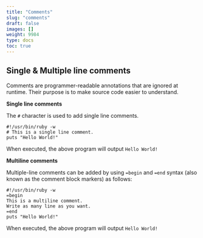 ```yaml
---
title: "Comments"
slug: "comments"
draft: false
images: []
weight: 9984
type: docs
toc: true
---
```


## Single & Multiple line comments
Comments are programmer-readable annotations that are ignored at runtime. Their purpose is to make source code easier to understand.

**Single line comments**
 

The `#` character is used to add single line comments.

    #!/usr/bin/ruby -w
    # This is a single line comment.
    puts "Hello World!"

When executed, the above program will output `Hello World!`

**Multiline comments**

Multiple-line comments can be added by using `=begin` and `=end` syntax (also known as the comment block markers) as follows:

    #!/usr/bin/ruby -w
    =begin
    This is a multiline comment.
    Write as many line as you want. 
    =end
    puts "Hello World!"

When executed, the above program will output `Hello World!`


